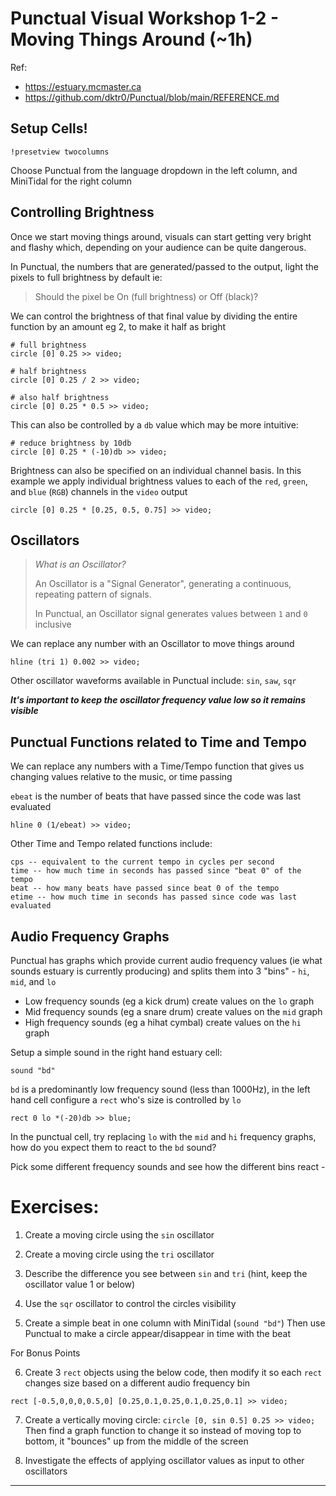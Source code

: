 # Punctual Visual Workshop 1-2 - Moving Things Around (~1h)

Ref: 
 - https://estuary.mcmaster.ca
 - https://github.com/dktr0/Punctual/blob/main/REFERENCE.md

## Setup Cells!

`!presetview twocolumns`

Choose Punctual from the language dropdown in the left column, and MiniTidal for the right column

## Controlling Brightness

Once we start moving things around, visuals can start getting very bright and flashy which, depending on your audience can be quite dangerous.

In Punctual, the numbers that are generated/passed to the output, light the pixels to full brightness by default ie:

> Should the pixel be On (full brightness) or Off (black)?

We can control the brightness of that final value by dividing the entire function by an amount eg 2, to make it half as bright

```
# full brightness
circle [0] 0.25 >> video;

# half brightness
circle [0] 0.25 / 2 >> video;

# also half brightness
circle [0] 0.25 * 0.5 >> video;
```

This can also be controlled by a `db` value which may be more intuitive:

```
# reduce brightness by 10db
circle [0] 0.25 * (-10)db >> video;
```

Brightness can also be specified on an individual channel basis. In this example we apply individual brightness values to each of the `red`, `green`, and `blue` (`RGB`) channels in the `video` output

```
circle [0] 0.25 * [0.25, 0.5, 0.75] >> video;
```

## Oscillators

> *What is an Oscillator?*
> 
> An Oscillator is a "Signal Generator", generating a continuous, repeating pattern of signals.
>
> In Punctual, an Oscillator signal generates values between `1` and `0` inclusive

We can replace any number with an Oscillator to move things around

```
hline (tri 1) 0.002 >> video;
```

Other oscillator waveforms available in Punctual include: `sin`, `saw`, `sqr`

***It's important to keep the oscillator frequency value low so it remains visible*** 

## Punctual Functions related to Time and Tempo

We can replace any numbers with a Time/Tempo function that gives us changing values relative to the music, or time passing

`ebeat` is the number of beats that have passed since the code was last evaluated

```
hline 0 (1/ebeat) >> video;
```

Other Time and Tempo related functions include:

```
cps -- equivalent to the current tempo in cycles per second
time -- how much time in seconds has passed since "beat 0" of the tempo
beat -- how many beats have passed since beat 0 of the tempo
etime -- how much time in seconds has passed since code was last evaluated
```

## Audio Frequency Graphs

Punctual has graphs which provide current audio frequency values (ie what sounds estuary is currently producing) and splits them into 3 "bins" - `hi`, `mid`, and `lo`

 - Low frequency sounds (eg a kick drum) create values on the `lo` graph
 - Mid frequency sounds (eg a snare drum) create values on the `mid` graph 
 - High frequency sounds (eg a hihat cymbal) create values on the `hi` graph

Setup a simple sound in the right hand estuary cell:

```
sound "bd"
```

`bd` is a predominantly low frequency sound (less than 1000Hz), in the left hand cell configure a `rect` who's size is controlled by `lo`

```
rect 0 lo *(-20)db >> blue;
```

In the punctual cell, try replacing `lo` with the `mid` and `hi` frequency graphs, how do you expect them to react to the `bd` sound?

Pick some different frequency sounds and see how the different bins react -


# Exercises:

1. Create a moving circle using the `sin` oscillator



2. Create a moving circle using the `tri` oscillator



3. Describe the difference you see between `sin` and `tri` (hint, keep the oscillator value 1 or below)



4. Use the `sqr` oscillator to control the circles visibility



5. Create a simple beat in one column with MiniTidal (`sound "bd"`)
Then use Punctual to make a circle appear/disappear in time with the beat 


For Bonus Points

6. Create 3 `rect` objects using the below code, then modify it so each `rect` changes size based on a different audio frequency bin

```
rect [-0.5,0,0,0,0.5,0] [0.25,0.1,0.25,0.1,0.25,0.1] >> video;
```



7. Create a vertically moving circle: `circle [0, sin 0.5] 0.25 >> video;`
Then find a graph function to change it so instead of moving top to bottom, it "bounces" up from the middle of the screen


8. Investigate the effects of applying oscillator values as input to other oscillators



---
